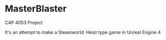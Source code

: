 # MasterBlaster
CAP 4053 Project

It's an attempt to make a Steamworld: Heist type game in Unreal Engine 4
